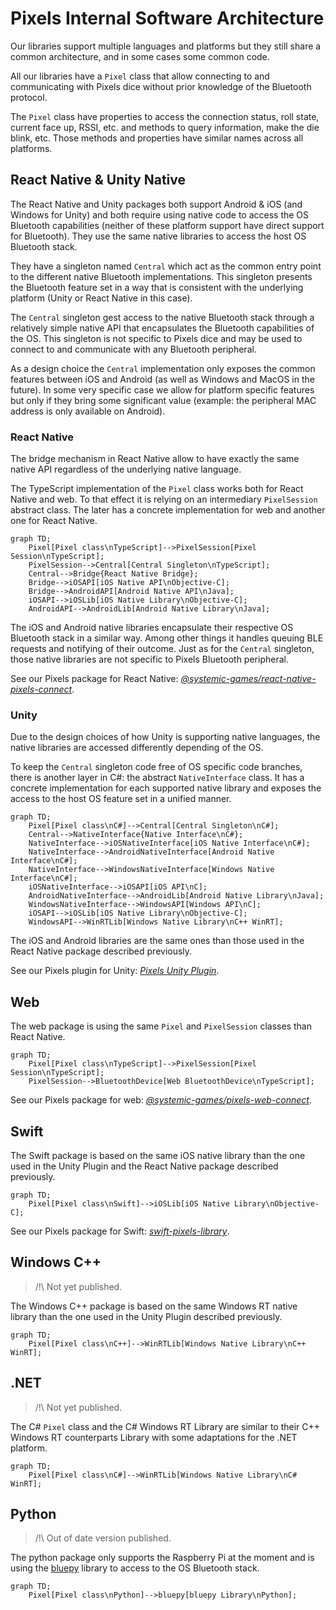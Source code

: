 # Pixels Internal Software Architecture

Our libraries support multiple languages and platforms but they still share
a common architecture, and in some cases some common code.

All our libraries have a `Pixel` class that allow connecting to and communicating
with Pixels dice without prior knowledge of the Bluetooth protocol.

The `Pixel` class have properties to access the connection status, roll state,
current face up, RSSI, etc. and methods to query information, make the die blink, etc.
Those methods and properties have similar names across all platforms.

## React Native & Unity Native

The React Native and Unity packages both support Android & iOS (and Windows for Unity)
and both require using native code to access the OS Bluetooth capabilities (neither of
these platform support have direct support for Bluetooth).
They use the same native libraries to access the host OS Bluetooth stack.

They have a singleton named `Central` which act as the common entry point to the different
native Bluetooth implementations.
This singleton presents the Bluetooth feature set in a way that is consistent with the
underlying platform (Unity or React Native in this case).

The `Central` singleton gest access to the native Bluetooth stack through a relatively
simple native API that encapsulates the Bluetooth capabilities of the OS.
This singleton is not specific to Pixels dice and may be used to connect to and communicate
with any Bluetooth peripheral.

As a design choice the `Central` implementation only exposes the common features between iOS
and Android (as well as Windows and MacOS in the future).
In some very specific case we allow for platform specific features but only if they bring
some significant value (example: the peripheral MAC address is only available on Android).

### React Native

The bridge mechanism in React Native allow to have exactly the same native API regardless
of the underlying native language.

The TypeScript implementation of the `Pixel` class works both for React Native and web.
To that effect it is relying on an intermediary `PixelSession` abstract class.
The later has a concrete implementation for web and another one for React Native.

```mermaid
graph TD;
    Pixel[Pixel class\nTypeScript]-->PixelSession[Pixel Session\nTypeScript];
    PixelSession-->Central[Central Singleton\nTypeScript];
    Central-->Bridge{React Native Bridge};
    Bridge-->iOSAPI[iOS Native API\nObjective-C];
    Bridge-->AndroidAPI[Android Native API\nJava];
    iOSAPI-->iOSLib[iOS Native Library\nObjective-C];
    AndroidAPI-->AndroidLib[Android Native Library\nJava];
```

The iOS and Android native libraries encapsulate their respective OS Bluetooth stack
in a similar way.
Among other things it handles queuing BLE requests and notifying of their outcome.
Just as for the `Central` singleton, those native libraries are not specific to Pixels
Bluetooth peripheral.

See our Pixels package for React Native: [*@systemic-games/react-native-pixels-connect*](
    https://github.com/GameWithPixels/pixels-js/tree/main/packages/react-native-pixels-connect
).

### Unity

Due to the design choices of how Unity is supporting native languages, the native libraries are
accessed differently depending of the OS.

To keep the `Central` singleton code free of OS specific code branches, there is another layer in C#:
the abstract `NativeInterface` class.
It has a concrete implementation for each supported native library and exposes the access to the host
OS feature set in a unified manner.

```mermaid
graph TD;
    Pixel[Pixel class\nC#]-->Central[Central Singleton\nC#];
    Central-->NativeInterface{Native Interface\nC#};
    NativeInterface-->iOSNativeInterface[iOS Native Interface\nC#];
    NativeInterface-->AndroidNativeInterface[Android Native Interface\nC#];
    NativeInterface-->WindowsNativeInterface[Windows Native Interface\nC#];
    iOSNativeInterface-->iOSAPI[iOS API\nC];
    AndroidNativeInterface-->AndroidLib[Android Native Library\nJava];
    WindowsNativeInterface-->WindowsAPI[Windows API\nC];
    iOSAPI-->iOSLib[iOS Native Library\nObjective-C];
    WindowsAPI-->WinRTLib[Windows Native Library\nC++ WinRT];
```

The iOS and Android libraries are the same ones than those used in the React Native package
described previously.

See our Pixels plugin for Unity: [*Pixels Unity Plugin*](
    https://github.com/GameWithPixels/PixelsUnityPlugin 
).

## Web

The web package is using the same `Pixel` and `PixelSession` classes than React Native.

```mermaid
graph TD;
    Pixel[Pixel class\nTypeScript]-->PixelSession[Pixel Session\nTypeScript];
    PixelSession-->BluetoothDevice[Web BluetoothDevice\nTypeScript];
```

See our Pixels package for web: [*@systemic-games/pixels-web-connect*](
    https://github.com/GameWithPixels/pixels-js/tree/main/packages/pixels-web-connect
).

## Swift

The Swift package is based on the same iOS native library than the one used in the Unity Plugin
and the React Native package described previously.

```mermaid
graph TD;
    Pixel[Pixel class\nSwift]-->iOSLib[iOS Native Library\nObjective-C];
```

See our Pixels package for Swift: [*swift-pixels-library*](
    https://github.com/GameWithPixels/swift-pixels-library/
).

## Windows C++

> /!\ Not yet published.

The Windows C++ package is based on the same Windows RT native library than the one used
in the Unity Plugin described previously.

```mermaid
graph TD;
    Pixel[Pixel class\nC++]-->WinRTLib[Windows Native Library\nC++ WinRT];
```

## .NET

> /!\ Not yet published.

The C# `Pixel` class and the C# Windows RT Library are similar to their C++ Windows RT counterparts
Library with some adaptations for the .NET platform.

```mermaid
graph TD;
    Pixel[Pixel class\nC#]-->WinRTLib[Windows Native Library\nC# WinRT];
```

## Python

> /!\ Out of date version published.

The python package only supports the Raspberry Pi at the moment and is using the [bluepy](
    https://github.com/IanHarvey/bluepy
) library to access to the OS Bluetooth stack.

```mermaid
graph TD;
    Pixel[Pixel class\nPython]-->bluepy[bluepy Library\nPython];
```
